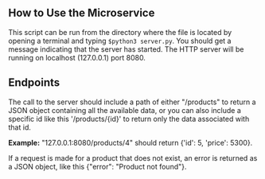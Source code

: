 
## How to Use the Microservice

This script can be run from the directory where the file is located
by opening a terminal and typing `$python3 server.py`.
You should get a message indicating that the server has started.
The HTTP server will be running on localhost (127.0.0.1) port 8080.

## Endpoints

The call to the server should include a path of either "/products" to
return a JSON object containing all the available data, or you can also
include a specific id like this '/products/{id}' to return only the data
associated with that id. 

**Example:** "127.0.0.1:8080/products/4" should return {'id': 5, 'price': 5300}.

If a request is made for a product that does not exist, an error is returned
as a JSON object, like this {"error": "Product not found"}.
